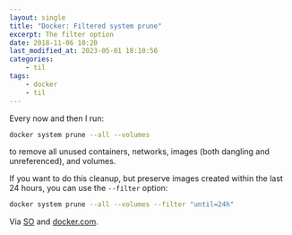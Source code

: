 ```yaml
---
layout: single
title: "Docker: Filtered system prune"
excerpt: The filter option
date: 2018-11-06 10:20
last_modified_at: 2023-05-01 18:10:56
categories:
    - til
tags:
    - docker
    - til
---
```


Every now and then I run:

```bash
docker system prune --all --volumes
```

to remove all unused containers, networks, images (both dangling and unreferenced), and volumes.

If you want to do this cleanup, but preserve images created within the last 24 hours,
you can use the `--filter` option:

```bash
docker system prune --all --volumes --filter "until=24h"
```

Via [SO](https://stackoverflow.com/a/45143234/1257318)
and [docker.com](https://docs.docker.com/engine/reference/commandline/system_prune/).
